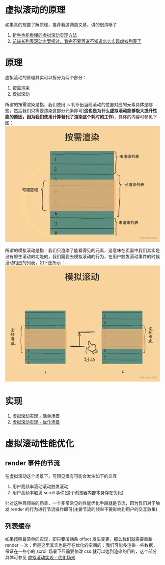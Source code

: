 # 虚拟滚动的原理

如果真的想要了解原理，推荐看这两篇文章，讲的很清晰了

1. [新手也能看懂的虚拟滚动实现方法](https://juejin.cn/post/6844904183582162957?searchId=202307170606584E4881AE51E0D6D614DA)
2. [前端长列表滚动方案探讨，看完不要再说不知道怎么实现虚拟列表了](https://juejin.cn/post/7134997708598673439?searchId=202307170606584E4881AE51E0D6D614DA)

# 原理

虚拟滚动的原理其实可以拆分为两个部分：

1. 按需渲染
2. 模拟滚动

所谓的按需渲染是指，我们使用 js 判断出当前滚动的位置对应的元素具体是哪些，然后我们只需要渲染这部分元素即可(**这也是为什么虚拟滚动能够极大提升性能的原因，因为我们使用计算替代了渲染这个耗时的工作**)，具体的内容可参见下图：
![](./_images/按需渲染.png)

所谓的模拟滚动是指：我们只渲染了能看得见的元素，这意味在页面中我们其实是没有原生滚动的功能的，我们需要去模拟滚动的行为，在用户触发滚动事件的时候滚动相应的列表，如下图所示：
![](./_images/模拟滚动.png)

# 实现

1. [虚拟滚动实现 - 简单场景](./demos/2_%E8%99%9A%E6%8B%9F%E6%BB%9A%E5%8A%A8%E7%9A%84%E5%AE%9E%E7%8E%B0/simpleIndex.html)
2. [虚拟滚动实现 - 优化场景](./demos/2_%E8%99%9A%E6%8B%9F%E6%BB%9A%E5%8A%A8%E7%9A%84%E5%AE%9E%E7%8E%B0/index.html)

# 虚拟滚动性能优化

## render 事件的节流

在虚拟滚动这个场景下，可预见很有可能会发生如下的交互

1. 用户高频率滚动滚动触发滚动
2. 用户高频率触发 scroll 事件(这个浏览器内部本身存在优化)

针对这种高频率的场景，一个非常常见的性能优化手段就是节流，因为我们对于触发 render 的行为进行节流操作即可(主要节流的频率不要影响到用户的交互效果)

## 列表缓存

如果按照最简单的实现，即只要滚动条 offset 发生变更，那么我们就需要重新 render 一次；但是这里其实也是存在优化的空间的：我们可能多渲染一些数据，保证在一些小的 scroll 场景下只需要修改 css 就可以达到渲染的目的，这个部分具体可参见 [虚拟滚动实现 - 优化场景](./demos/3_%E8%99%9A%E6%8B%9F%E6%BB%9A%E5%8A%A8%E7%9A%84%E5%AE%9E%E7%8E%B0/index.html)
